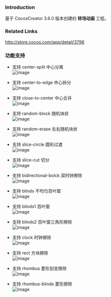 ### Introduction
基于 CocosCreator 3.6.0 版本创建的 **转场动画** 工程。

### Related Links
http://store.cocos.com/app/detail/3796

### 功能支持
- 支持 center-split 中心分离    
![image](../../../gif/202206/2022061301.gif)

- 支持 center-to-edge 中心拆分    
![image](../../../gif/202206/2022061302.gif)

- 支持 close-to-center 中心合并    
![image](../../../gif/202206/2022061303.gif)

- 支持 random-block 随机块状    
![image](../../../gif/202206/2022061304.gif)

- 支持 random-erase 左右随机块状    
![image](../../../gif/202206/2022061305.gif)

- 支持 slice-circle 圆形过渡    
![image](../../../gif/202206/2022061306.gif)

- 支持 slice-cut 切分    
![image](../../../gif/202206/2022061307.gif)

- 支持 bidirectional-bolck 双时钟擦除    
![image](../../../gif/202206/2022061308.gif)

- 支持 blinds 不均匀百叶窗    
![image](../../../gif/202206/2022061309.gif)

- 支持 blinds1 百叶窗    
![image](../../../gif/202206/2022061310.gif)

- 支持 blinds2 百叶窗三角形擦除    
![image](../../../gif/202206/2022061311.gif)

- 支持 clock 时钟擦除    
![image](../../../gif/202206/2022061312.gif)

- 支持 rect 方块擦除    
![image](../../../gif/202206/2022061313.gif)

- 支持 rhombus 菱形划变擦除    
![image](../../../gif/202206/2022061314.gif)

- 支持 rhombus-blinds 菱形擦除    
![image](../../../gif/202206/2022061315.gif)
